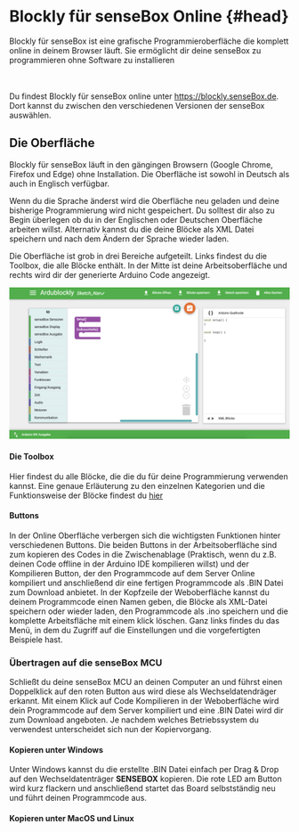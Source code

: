 
# Blockly für senseBox Online {#head}
 <div class="description">Blockly für senseBox ist eine grafische Programmieroberfläche die komplett online in deinem Browser läuft. Sie ermöglicht dir deine senseBox zu programmieren ohne Software zu installieren </div>
<div class="line">
    <br>
    <br>
</div>

Du findest Blockly für senseBox online unter <a href="https://blockly.sensebox.de">https://blockly.senseBox.de</a>. Dort kannst du zwischen den verschiedenen Versionen der senseBox auswählen. 

## Die Oberfläche

Blockly für senseBox läuft in den gängingen Browsern (Google Chrome, Firefox und Edge) ohne Installation. Die Oberfläche ist sowohl in Deutsch als auch in Englisch verfügbar.
<div class="box_warning">
    <i class="fa fa-exclamation-circle fa-fw" aria-hidden="true" style="color: #f0ad4e"></i>
    Wenn du die Sprache änderst wird die Oberfläche neu geladen und deine bisherige Programmierung wird nicht gespeichert. Du solltest dir also zu Begin überlegen ob du in der Englischen oder Deutschen Oberfläche arbeiten willst. Alternativ kannst du die deine Blöcke als XML Datei speichern und nach dem Ändern der Sprache wieder laden. 
</div>

Die Oberfläche ist grob in drei Bereiche aufgeteilt. Links findest du die Toolbox, die alle Blöcke enthält. In der Mitte ist deine Arbeitsoberfläche und rechts wird dir der generierte Arduino Code angezeigt. 

![Die Blockly für senseBox Oberfläche](../pictures/blockly_overview.png)

#### Die Toolbox

Hier findest du alle Blöcke, die die du für deine Programmierung verwenden kannst. Eine genaue Erläuterung zu den einzelnen Kategorien und die Funktionsweise der Blöcke findest du [hier](../bloecke/sensebox_sensoren.md)

#### Buttons

In der Online Oberfläche verbergen sich die wichtigsten Funktionen hinter verschiedenen Buttons. Die beiden Buttons in der Arbeitsoberfläche sind zum kopieren des Codes in die Zwischenablage (Praktisch, wenn du z.B. deinen Code offline in der Arduino IDE kompilieren willst) und der Kompilieren Button, der den Programmcode auf dem Server Online kompiliert und anschließend dir eine fertigen Programmcode als .BIN Datei zum Download anbietet. 
In der Kopfzeile der Weboberfläche kannst du deinem Programmcode einen Namen geben, die Blöcke als XML-Datei speichern oder wieder laden, den Programmcode als .ino speichern und die komplette Arbeitsfläche mit einem klick löschen. Ganz links findes du das Menü, in dem du Zugriff auf die Einstellungen und die vorgefertigten Beispiele hast.

### Übertragen auf die senseBox MCU

Schließt du deine senseBox MCU an deinen Computer an und führst einen Doppelklick auf den roten Button aus wird diese als Wechseldatendräger erkannt. Mit einem Klick auf Code Kompilieren in der Weboberfläche wird dein Programmcode auf dem Server kompiliert und eine .BIN Datei wird dir zum Download angeboten. Je nachdem welches Betriebssystem du verwendest unterscheidet sich nun der Kopiervorgang. 

#### Kopieren unter Windows 

Unter Windows kannst du die erstellte .BIN Datei einfach per Drag & Drop auf den Wechseldatenträger <b>SENSEBOX</b> kopieren. Die rote LED am Button wird kurz flackern und anschließend startet das Board selbstständig neu und führt deinen Programmcode aus. 


#### Kopieren unter MacOS und Linux





